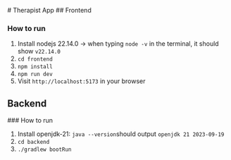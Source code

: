 # Therapist App
## Frontend

### How to run

1. Install nodejs 22.14.0 -> when typing `node -v` in the terminal, it should show `v22.14.0`
2. `cd frontend`
3. `npm install`
4. `npm run dev`
5. Visit `http://localhost:5173` in your browser

## Backend

### How to run

1. Install openjdk-21: `java --version`should output `openjdk 21 2023-09-19`
2. `cd backend`
3. `./gradlew bootRun`
